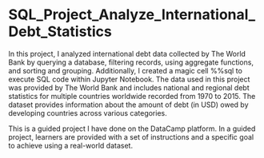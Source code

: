 # SQL_Project_Analyze_International_Debt_Statistics

In this project, I analyzed international debt data collected by The World Bank by querying a database, filtering records, using aggregate functions, 
and sorting and grouping. Additionally, I created a magic cell %%sql to execute SQL code within Jupyter Notebook. 
The data used in this project was provided by The World Bank and includes national and regional debt statistics for multiple countries worldwide recorded 
from 1970 to 2015. The dataset provides information about the amount of debt (in USD) owed by developing countries across various categories.

This is a guided project I have done on the DataCamp platform. In a guided project, learners are provided with a set of instructions and a specific goal to achieve using a real-world dataset.
